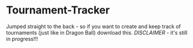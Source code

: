 # Tournament-Tracker
Jumped straight to the back - so if you want to create and keep track of tournaments (just like in Dragon Ball) download this.
*DISCLAIMER* - it's still in progress!!!
